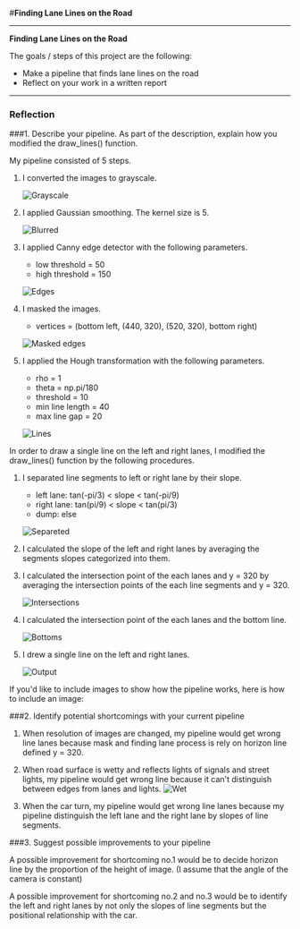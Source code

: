 #**Finding Lane Lines on the Road** 

---

**Finding Lane Lines on the Road**

The goals / steps of this project are the following:
* Make a pipeline that finds lane lines on the road
* Reflect on your work in a written report


[//]: # (Image References)

[image1]: ./examples/grayscale.jpg "Grayscale"
[grayimg]: ./examples/grayimg.png "Grayscale"
[blurred]: ./examples/blurred.png "Blurred"
[edges]: ./examples/edges.png "Edges"
[masked_edges]: ./examples/masked_edges.png "Masked edges"
[lines]: ./examples/lines.png "Lines"
[separate]: ./examples/separate.png "Separeted"
[intersection]: ./examples/intersection.png "Intersections"
[bottom]: ./examples/bottom.png "Bottoms"
[output]: ./examples/output.png "Output"
[wet]: ./examples/wet.jpg "Wet"

---

### Reflection

###1. Describe your pipeline. As part of the description, explain how you modified the draw_lines() function.

My pipeline consisted of 5 steps.

1) I converted the images to grayscale.

    ![][grayimg]

2) I applied Gaussian smoothing. The kernel size is 5.

    ![][blurred]

3) I applied Canny edge detector with the following parameters.
   - low threshold = 50
   - high threshold = 150

   ![][edges]

4) I masked the images.
   - vertices = (bottom left, (440, 320), (520, 320), bottom right)

   ![][masked_edges]

5) I applied the Hough transformation with the following parameters.
   - rho = 1
   - theta = np.pi/180
   - threshold = 10
   - min line length = 40
   - max line gap = 20

   ![][lines]

In order to draw a single line on the left and right lanes, I modified the draw_lines() function by the following procedures.

1) I separated line segments to left or right lane by their slope.
   - left lane: tan(-pi/3) < slope < tan(-pi/9)
   - right lane: tan(pi/9) < slope < tan(pi/3)
   - dump: else

   ![][separate]

2) I calculated the slope of the left and right lanes by averaging the segments slopes categorized into them.

3) I calculated the intersection point of the each lanes and y = 320 by averaging the intersection points of the each line segments and y = 320.

    ![][intersection]

4) I calculated the intersection point of the each lanes and the bottom line.

    ![][bottom]

5) I drew a single line on the left and right lanes.

    ![][output]

If you'd like to include images to show how the pipeline works, here is how to include an image: 


###2. Identify potential shortcomings with your current pipeline

1) When resolution of images are changed, my pipeline would get wrong line lanes because mask and finding lane process is rely on horizon line defined y = 320.

2) When road surface is wetty and reflects lights of signals and street lights, my pipeline would get wrong line because it can't distinguish between edges from lanes and lights.
    ![][wet]

3) When the car turn, my pipeline would get wrong line lanes because my pipeline distinguish the left lane and the right lane by slopes of line segments.

###3. Suggest possible improvements to your pipeline

A possible improvement for shortcoming no.1 would be to decide horizon line by the proportion of the height of image. (I assume that the angle of the camera is constant)

A possible improvement for shortcoming no.2 and no.3 would be to identify the left and right lanes by not only the slopes of line segments but the positional relationship with the car. 